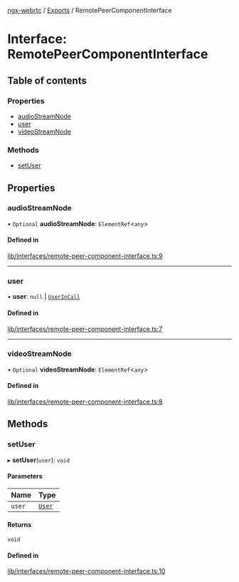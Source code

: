 [ngx-webrtc](https://github.com/lotterfriends/ngx-webrtc/tree/main/libs/ngx-webrtc/docs/README.md) / [Exports](https://github.com/lotterfriends/ngx-webrtc/tree/main/libs/ngx-webrtc/docs/modules.md) / RemotePeerComponentInterface

# Interface: RemotePeerComponentInterface

## Table of contents

### Properties

- [audioStreamNode](https://github.com/lotterfriends/ngx-webrtc/tree/main/libs/ngx-webrtc/docs/interfaces/RemotePeerComponentInterface.md#audiostreamnode)
- [user](https://github.com/lotterfriends/ngx-webrtc/tree/main/libs/ngx-webrtc/docs/interfaces/RemotePeerComponentInterface.md#user)
- [videoStreamNode](https://github.com/lotterfriends/ngx-webrtc/tree/main/libs/ngx-webrtc/docs/interfaces/RemotePeerComponentInterface.md#videostreamnode)

### Methods

- [setUser](https://github.com/lotterfriends/ngx-webrtc/tree/main/libs/ngx-webrtc/docs/interfaces/RemotePeerComponentInterface.md#setuser)

## Properties

### audioStreamNode

• `Optional` **audioStreamNode**: `ElementRef`<`any`\>

#### Defined in

[lib/interfaces/remote-peer-component-interface.ts:9](https://github.com/lotterfriends/video-chat/blob/c9c150f/libs/ngx-webrtc/src/lib/interfaces/remote-peer-component-interface.ts#L9)

___

### user

• **user**: ``null`` \| [`UserInCall`](https://github.com/lotterfriends/ngx-webrtc/tree/main/libs/ngx-webrtc/docs/interfaces/UserInCall.md)

#### Defined in

[lib/interfaces/remote-peer-component-interface.ts:7](https://github.com/lotterfriends/video-chat/blob/c9c150f/libs/ngx-webrtc/src/lib/interfaces/remote-peer-component-interface.ts#L7)

___

### videoStreamNode

• `Optional` **videoStreamNode**: `ElementRef`<`any`\>

#### Defined in

[lib/interfaces/remote-peer-component-interface.ts:8](https://github.com/lotterfriends/video-chat/blob/c9c150f/libs/ngx-webrtc/src/lib/interfaces/remote-peer-component-interface.ts#L8)

## Methods

### setUser

▸ **setUser**(`user`): `void`

#### Parameters

| Name | Type |
| :------ | :------ |
| `user` | [`User`](https://github.com/lotterfriends/ngx-webrtc/tree/main/libs/ngx-webrtc/docs/interfaces/User.md) |

#### Returns

`void`

#### Defined in

[lib/interfaces/remote-peer-component-interface.ts:10](https://github.com/lotterfriends/video-chat/blob/c9c150f/libs/ngx-webrtc/src/lib/interfaces/remote-peer-component-interface.ts#L10)
